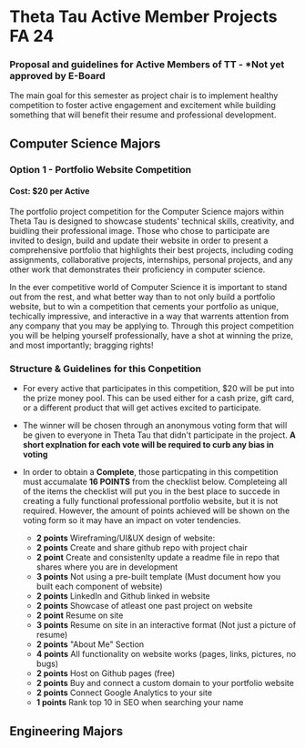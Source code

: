 # Theta Tau Active Member Projects FA 24

### Proposal and guidelines for Active Members of TT - ***Not yet approved by E-Board**
The main goal for this semester as project chair is to implement healthy competition to foster active engagement and excitement while building something that will benefit their resume and professional development.

## Computer Science Majors
### Option 1 - Portfolio Website Competition 
#### Cost: $20 per Active 
The portfolio project competition for the Computer Science majors within Theta Tau is designed to showcase students' technical skills, creativity, and buidling their professional image. Those who chose to participate are invited to design, build and update their website in order to present a comprehensive portfolio that highlights their best projects, including coding assignments, collaborative projects, internships, personal projects, and any other work that demonstrates their proficiency in computer science.

In the ever competitive world of Computer Science it is important to stand out from the rest, and what better way than to not only build a portfolio website, but to win a competition that cements your portfolio as unique, techically impressive, and interactive in a way that warrents attention from any company that you may be applying to. Through this project competition you will be helping yourself professionally, have a shot at winning the prize, and most importantly; bragging rights!

### Structure & Guidelines for this Conpetition
- For every active that participates in this competition, $20 will be put into the prize money pool. This can be used either for a cash prize, gift card, or a different product that will get actives excited to participate.
  
- The winner will be chosen through an anonymous voting form that will be given to everyone in Theta Tau that didn't participate in the project. **A short explnation for each vote will be required to curb any bias in voting**

- In order to obtain a **Complete**, those particpating in this competition must accumalate **16 POINTS** from the checklist below. Completeing all of the items the checklist will put you in the best place to succede in creating a fully functional professional portfolio website, but it is not required. However, the amount of points achieved will be shown on the voting form so it may have an impact on voter tendencies. 

  - **2 points** Wireframing/UI&UX design of website: 
  - **2 points** Create and share github repo with project chair 
  - **2 point** Create and consistenlty update a readme file in repo that shares where you are in development 
  - **3 points** Not using a pre-built template (Must document how you built each component of website)
  - **2 points** LinkedIn and Github linked in website 
  - **2 points** Showcase of atleast one past project on website 
  - **2 point** Resume on site 
  - **3 points** Resume on site in an interactive format (Not just a picture of resume) 
  - **2 points** "About Me" Section 
  - **4 points** All functionality on website works (pages, links, pictures, no bugs) 
  - **2 points** Host on Github pages (free) 
  - **2 points** Buy and connect a custom domain to your portfolio website
  - **2 points** Connect Google Analytics to your site 
  - **1 points** Rank top 10 in SEO when searching your name

## Engineering Majors 

